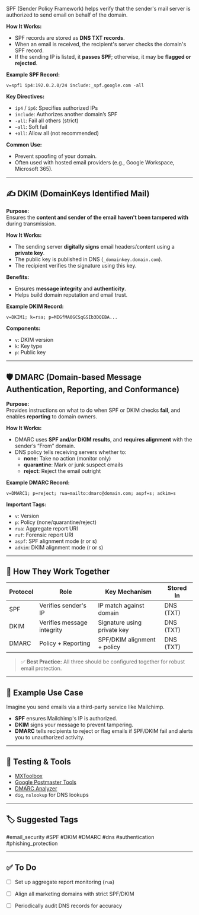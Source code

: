 SPF (Sender Policy Framework) helps verify that the sender's mail server is authorized to send email on behalf of the domain.

**How It Works:**
- SPF records are stored as **DNS TXT records**.
- When an email is received, the recipient's server checks the domain's SPF record.
- If the sending IP is listed, it **passes SPF**; otherwise, it may be **flagged or rejected**.

**Example SPF Record:**
```
v=spf1 ip4:192.0.2.0/24 include:_spf.google.com -all
```


**Key Directives:**
- `ip4` / `ip6`: Specifies authorized IPs
- `include`: Authorizes another domain’s SPF
- `-all`: Fail all others (strict)
- `~all`: Soft fail
- `+all`: Allow all (not recommended)

**Common Use:**
- Prevent spoofing of your domain.
- Often used with hosted email providers (e.g., Google Workspace, Microsoft 365).

---

## ✍️ DKIM (DomainKeys Identified Mail)

**Purpose:**  
Ensures the **content and sender of the email haven't been tampered with** during transmission.

**How It Works:**
- The sending server **digitally signs** email headers/content using a **private key**.
- The public key is published in DNS (`_domainkey.domain.com`).
- The recipient verifies the signature using this key.

**Benefits:**
- Ensures **message integrity** and **authenticity**.
- Helps build domain reputation and email trust.

**Example DKIM Record:**
```
v=DKIM1; k=rsa; p=MIGfMA0GCSqGSIb3DQEBA...
```


**Components:**
- `v`: DKIM version
- `k`: Key type
- `p`: Public key

---

## 🛡 DMARC (Domain-based Message Authentication, Reporting, and Conformance)

**Purpose:**  
Provides instructions on what to do when SPF or DKIM checks **fail**, and enables **reporting** to domain owners.

**How It Works:**
- DMARC uses **SPF and/or DKIM results**, and **requires alignment** with the sender’s “From” domain.
- DNS policy tells receiving servers whether to:
  - **none**: Take no action (monitor only)
  - **quarantine**: Mark or junk suspect emails
  - **reject**: Reject the email outright

**Example DMARC Record:**
```
v=DMARC1; p=reject; rua=mailto:dmarc@domain.com; aspf=s; adkim=s
```


**Important Tags:**
- `v`: Version
- `p`: Policy (none/quarantine/reject)
- `rua`: Aggregate report URI
- `ruf`: Forensic report URI
- `aspf`: SPF alignment mode (r or s)
- `adkim`: DKIM alignment mode (r or s)

---

## 🧩 How They Work Together

| Protocol | Role                      | Key Mechanism                | Stored In    |
|----------|---------------------------|------------------------------|--------------|
| SPF      | Verifies sender's IP      | IP match against domain      | DNS (TXT)    |
| DKIM     | Verifies message integrity| Signature using private key  | DNS (TXT)    |
| DMARC    | Policy + Reporting        | SPF/DKIM alignment + policy  | DNS (TXT)    |

> ✅ **Best Practice:** All three should be configured together for robust email protection.

---

## 📌 Example Use Case

Imagine you send emails via a third-party service like Mailchimp.

- **SPF** ensures Mailchimp's IP is authorized.
- **DKIM** signs your message to prevent tampering.
- **DMARC** tells recipients to reject or flag emails if SPF/DKIM fail and alerts you to unauthorized activity.

---

## 🔧 Testing & Tools

- [MXToolbox](https://mxtoolbox.com/)
- [Google Postmaster Tools](https://postmaster.google.com/)
- [DMARC Analyzer](https://www.dmarcanalyzer.com/)
- `dig`, `nslookup` for DNS lookups

---

## 🏷 Suggested Tags

#email_security #SPF #DKIM #DMARC #dns #authentication #phishing_protection

---

## ✅ To Do

- [ ] Set up aggregate report monitoring (`rua`)
- [ ] Align all marketing domains with strict SPF/DKIM
- [ ] Periodically audit DNS records for accuracy

